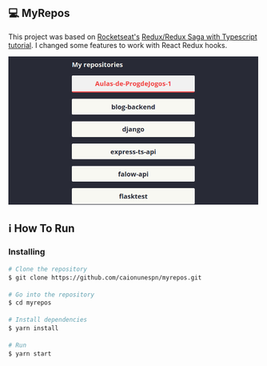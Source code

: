 ## 💻 MyRepos

This project was based on [Rocketseat's](https://github.com/Rocketseat) [Redux/Redux Saga with Typescript tutorial](https://www.youtube.com/watch?v=OXxul6AvXNs). I changed some features to work with React Redux hooks.

<img alt="Myrepos Home" title="Myrepos Home" src="/assets/myrepos1.png" width="500px" />

## :information_source: How To Run

### Installing

```bash
# Clone the repository
$ git clone https://github.com/caionunespn/myrepos.git

# Go into the repository
$ cd myrepos

# Install dependencies
$ yarn install

# Run
$ yarn start
```
